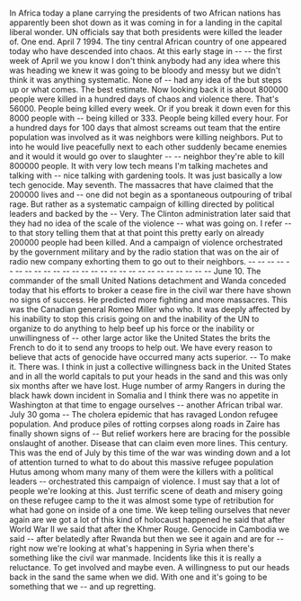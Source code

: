 In Africa today a plane carrying the presidents of two African nations has apparently been shot down as it was coming in for a landing in the capital liberal wonder. UN officials say that both presidents were killed the leader of. One end. April 7 1994. The tiny central African country of one appeared today who have descended into chaos. At this early stage in -- -- the first week of April we you know I don't think anybody had any idea where this was heading we knew it was going to be bloody and messy but we didn't think it was anything systematic. None of -- had any idea of the but steps up or what comes. The best estimate. Now looking back it is about 800000 people were killed in a hundred days of chaos and violence there. That's 56000. People being killed every week. Or if you break it down even for this 8000 people with -- being killed or 333. People being killed every hour. For a hundred days for 100 days that almost screams out team that the entire population was involved as it was neighbors were killing neighbors. Put to into he would live peacefully next to each other suddenly became enemies and it would it would go over to slaughter -- -- neighbor they're able to kill 800000 people. It with very low tech means I'm talking machetes and talking with -- nice talking with gardening tools. It was just basically a low tech genocide. May seventh. The massacres that have claimed that the 200000 lives and -- one did not begin as a spontaneous outpouring of tribal rage. But rather as a systematic campaign of killing directed by political leaders and backed by the -- Very. The Clinton administration later said that they had no idea of the scale of the violence -- what was going on. I refer -- to that story telling them that at that point this pretty early on already 200000 people had been killed. And a campaign of violence orchestrated by the government military and by the radio station that was on the air of radio new company exhorting them to go out to their neighbors. -- -- -- -- -- -- -- -- -- -- -- -- -- -- -- -- -- -- -- -- -- -- -- -- -- -- June 10. The commander of the small United Nations detachment and Wanda conceded today that his efforts to broker a cease fire in the civil war there have shown no signs of success. He predicted more fighting and more massacres. This was the Canadian general Romeo Miller who who. It was deeply affected by his inability to stop this crisis going on and the inability of the UN to organize to do anything to help beef up his force or the inability or unwillingness of -- other large actor like the United States the brits the French to do it to send any troops to help out. We have every reason to believe that acts of genocide have occurred many acts superior. -- To make it. There was. I think in just a collective willingness back in the United States and in all the world capitals to put your heads in the sand and this was only six months after we have lost. Huge number of army Rangers in during the black hawk down incident in Somalia and I think there was no appetite in Washington at that time to engage ourselves -- another African tribal war. July 30 goma -- The cholera epidemic that has ravaged London refugee population. And produce piles of rotting corpses along roads in Zaire has finally shown signs of -- But relief workers here are bracing for the possible onslaught of another. Disease that can claim even more lines. This century. This was the end of July by this time of the war was winding down and a lot of attention turned to what to do about this massive refugee population Hutus among whom many many of them were the killers with a political leaders -- orchestrated this campaign of violence. I must say that a lot of people we're looking at this. Just terrific scene of death and misery going on these refugee camp to the it was almost some type of retribution for what had gone on inside of a one time. We keep telling ourselves that never again are we got a lot of this kind of holocaust happened he said that after World War II we said that after the Khmer Rouge. Genocide in Cambodia we said -- after belatedly after Rwanda but then we see it again and are for -- right now we're looking at what's happening in Syria when there's something like the civil war manmade. Incidents like this it is really a reluctance. To get involved and maybe even. A willingness to put our heads back in the sand the same when we did. With one and it's going to be something that we -- and up regretting.